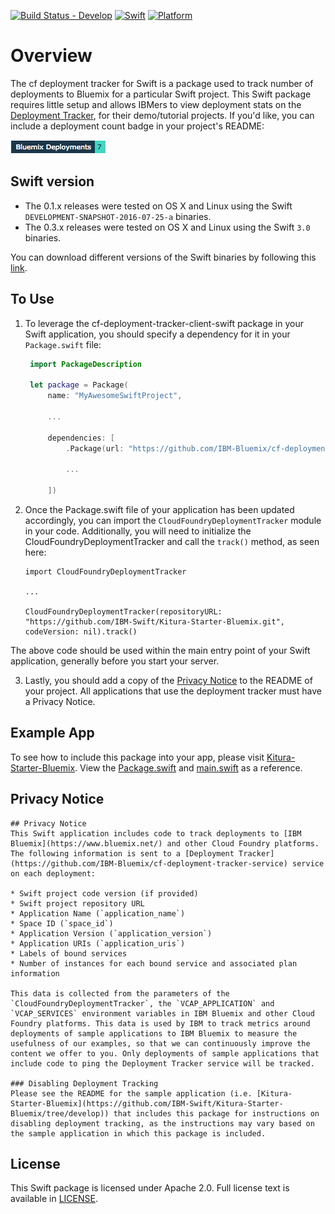 [![Build Status - Develop](https://travis-ci.org/IBM-Bluemix/cf-deployment-tracker-client-swift.svg?branch=master)](https://travis-ci.org/IBM-Bluemix/cf-deployment-tracker-client-swift)
[![Swift][swift-badge]][swift-url]
[![Platform][platform-badge]][platform-url]

# Overview
The cf deployment tracker for Swift is a package used to track number of deployments to Bluemix for a particular Swift project. This Swift package requires little setup and allows IBMers to view deployment stats on the [Deployment Tracker](https://deployment-tracker.mybluemix.net/stats), for their demo/tutorial projects. If you'd like, you can include a deployment count badge in your project's README:

![Deployment badge example](badge.png "Deployment Badge")

## Swift version
- The 0.1.x releases were tested on OS X and Linux using the Swift `DEVELOPMENT-SNAPSHOT-2016-07-25-a` binaries.
- The 0.3.x releases were tested on OS X and Linux using the Swift `3.0` binaries.

You can download different versions of the Swift binaries by following this [link](https://swift.org/download/).

## To Use
1. To leverage the cf-deployment-tracker-client-swift package in your Swift application, you should specify a dependency for it in your `Package.swift` file:

	```swift
	 import PackageDescription

	 let package = Package(
	     name: "MyAwesomeSwiftProject",

	     ...

	     dependencies: [
	         .Package(url: "https://github.com/IBM-Bluemix/cf-deployment-tracker-client-swift.git", majorVersion: 0, minor: 3),

	         ...

	     ])
	```
2. Once the Package.swift file of your application has been updated accordingly, you can import the `CloudFoundryDeploymentTracker` module in your code. Additionally, you will need to initialize the CloudFoundryDeploymentTracker and call the `track()` method, as seen here:

	```
	import CloudFoundryDeploymentTracker

	...

	CloudFoundryDeploymentTracker(repositoryURL: "https://github.com/IBM-Swift/Kitura-Starter-Bluemix.git", codeVersion: nil).track()

	```
The above code should be used within the main entry point of your Swift application, generally before you start your server.

3. Lastly, you should add a copy of the [Privacy Notice](#privacy-notice) to the README of your project. All applications that use the deployment tracker must have a Privacy Notice.

## Example App
To see how to include this package into your app, please visit [Kitura-Starter-Bluemix](https://github.com/IBM-Swift/Kitura-Starter-Bluemix/tree/develop). View the [Package.swift](https://github.com/IBM-Swift/Kitura-Starter-Bluemix/blob/develop/Package.swift#L31) and [main.swift](https://github.com/IBM-Swift/Kitura-Starter-Bluemix/blob/develop/Sources/main.swift#L62) as a reference.

## Privacy Notice
```
## Privacy Notice
This Swift application includes code to track deployments to [IBM Bluemix](https://www.bluemix.net/) and other Cloud Foundry platforms. The following information is sent to a [Deployment Tracker](https://github.com/IBM-Bluemix/cf-deployment-tracker-service) service on each deployment:

* Swift project code version (if provided)
* Swift project repository URL
* Application Name (`application_name`)
* Space ID (`space_id`)
* Application Version (`application_version`)
* Application URIs (`application_uris`)
* Labels of bound services
* Number of instances for each bound service and associated plan information

This data is collected from the parameters of the `CloudFoundryDeploymentTracker`, the `VCAP_APPLICATION` and `VCAP_SERVICES` environment variables in IBM Bluemix and other Cloud Foundry platforms. This data is used by IBM to track metrics around deployments of sample applications to IBM Bluemix to measure the usefulness of our examples, so that we can continuously improve the content we offer to you. Only deployments of sample applications that include code to ping the Deployment Tracker service will be tracked.

### Disabling Deployment Tracking
Please see the README for the sample application (i.e. [Kitura-Starter-Bluemix](https://github.com/IBM-Swift/Kitura-Starter-Bluemix/tree/develop)) that includes this package for instructions on disabling deployment tracking, as the instructions may vary based on the sample application in which this package is included.
```

## License
This Swift package is licensed under Apache 2.0. Full license text is available in [LICENSE](LICENSE).

[swift-badge]: https://img.shields.io/badge/Swift-3.0-orange.svg
[swift-url]: https://swift.org
[platform-badge]: https://img.shields.io/badge/Platforms-OS%20X%20--%20Linux-lightgray.svg
[platform-url]: https://swift.org
